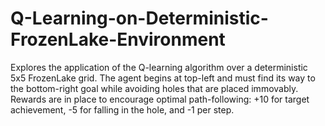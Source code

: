 # Q-Learning-on-Deterministic-FrozenLake-Environment
Explores the application of the Q-learning algorithm over a deterministic 5x5 FrozenLake grid. The agent begins at top-left and must find its way to the bottom-right goal while avoiding holes that are placed immovably. Rewards are in place to encourage optimal path-following: +10 for target achievement, -5 for falling in the hole, and -1 per step.
